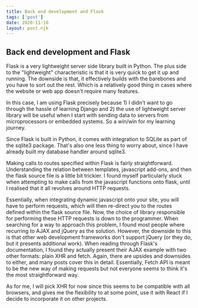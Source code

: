 ```yaml
---
title: Back end development and Flask
tags: ['post']
date: 2020-11-10
layout: post.njk
---
```

## Back end development and Flask

Flask is a very lightweight server side library built in Python. The plus side to the "lightweight" characteristic is that it is very quick to get it up and running. The downside is that, it effectively builds with the barebones and you have to sort out the rest. Which is a relatively good thing in cases where the website or web app doesn't require many features.

In this case, I am using Flask precisely because 1) I didn't want to go through the hassle of learning Django and 2) the use of lightweight server library will be useful when I start with sending data to servers from microprocessors or embedded systems. So a win/win for my learning journey.

Since Flask is built in Python, it comes with integration to SQLite as part of the sqlite3 package. That's also one less thing to worry about, since I have already built my database handler around sqlite3. 

Making calls to routes specified within Flask is fairly straightforward. Understanding the relation between templates, javascript add-ons, and then the flask source file is a little bit trickier. I found myself particularly stuck when attempting to make calls from the javascript functions onto flask, until I realised that it all revolves around HTTP requests.

Essentially, when integrating dynamic javascript onto your site, you will have to perform requests, which will then re-direct you to the routes defined within the flask source file. Now, the choice of library responsible for performing these HTTP requests is down to the programmer. When searching for a way to approach this problem, I found most people where recurring to AJAX and jQuery as the solution. However, the downside to this is that other web development frameworks don't support jQuery (or they do, but it presents additional work). When reading through Flask's documentation, I found they actually present their AJAX example with two other formats: plain XHR and fetch. Again, there are upsides and downsides to either, and many posts cover this in detail. Essentially, Fetch API is meant to be the new way of making requests but not everyone seems to think it's the most straightforward way. 

As for me, I will pick XHR for now since this seems to be compatible with all browsers, and gives me the flexibility to at some point, use it with React if I decide to incorporate it on other projects.